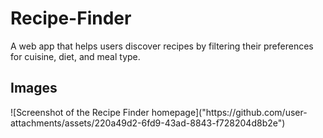 # Recipe-Finder
A web app that helps users discover recipes by filtering their preferences for cuisine, diet, and meal type.

<h2>Images</h2>
![Screenshot of the Recipe Finder homepage]("https://github.com/user-attachments/assets/220a49d2-6fd9-43ad-8843-f728204d8b2e")


